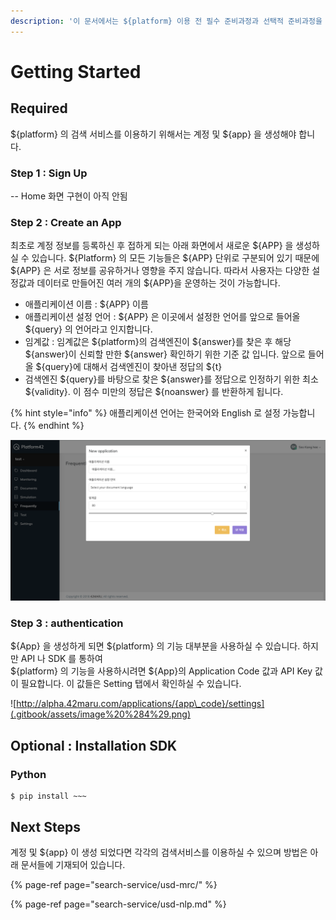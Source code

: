 ```yaml
---
description: '이 문서에서는 ${platform} 이용 전 필수 준비과정과 선택적 준비과정을 설명하고 있습니다.'
---
```


# Getting Started

## Required

${platform} 의 검색 서비스를 이용하기 위해서는 계정 및 ${app} 을 생성해야 합니다.

### Step 1 : Sign Up

-- Home 화면 구현이 아직 안됨

### Step 2 : Create an App

최초로 계정 정보를 등록하신 후 접하게 되는 아래 화면에서 새로운 ${APP} 을 생성하실 수 있습니다. ${Platform} 의 모든 기능들은 ${APP} 단위로 구분되어 있기 때문에 ${APP} 은 서로 정보를 공유하거나 영향을 주지 않습니다. 따라서 사용자는 다양한 설정값과 데이터로 만들어진 여러 개의 ${APP}을 운영하는 것이 가능합니다.

* 애플리케이션 이름 : ${APP} 이름
* 애플리케이션 설정 언어 : ${APP} 은 이곳에서 설정한 언어를 앞으로 들어올 ${query} 의 언어라고 인지합니다.
* 임계값 : 임계값은 ${platform}의 검색엔진이 ${answer}를 찾은 후 해당 ${answer}이 신뢰할 만한 ${answer} 확인하기 위한 기준 값 입니다. 앞으로 들어올 ${query}에 대해서 검색엔진이 찾아낸 정답의 ${t}
* 검색엔진 ${query}를 바탕으로 찾은 ${answer}를 정답으로 인정하기 위한 최소 ${validity}. 이 점수 미만의 정답은 ${noanswer} 를 반환하게 됩니다.

{% hint style="info" %}
애플리케이션 언어는 한국어와 English 로 설정 가능합니다.
{% endhint %}

![](.gitbook/assets/image%20%288%29.png)

### Step 3 : authentication

${App} 을 생성하게 되면 ${platform} 의 기능 대부분을 사용하실 수 있습니다. 하지만 API 나 SDK 를 통하여   
${platform} 의 기능을 사용하시려면 ${App}의 Application Code 값과 API Key 값이 필요합니다. 이 값들은 Setting 탭에서 확인하실 수 있습니다.

![http://alpha.42maru.com/applications/{app\_code}/settings](.gitbook/assets/image%20%284%29.png)



## Optional : Installation SDK

### Python

```text
$ pip install ~~~
```

## Next Steps

계정 및 ${app} 이 생성 되었다면 각각의 검색서비스를 이용하실 수 있으며 방법은 아래 문서들에 기재되어 있습니다.

{% page-ref page="search-service/usd-mrc/" %}

{% page-ref page="search-service/usd-nlp.md" %}

